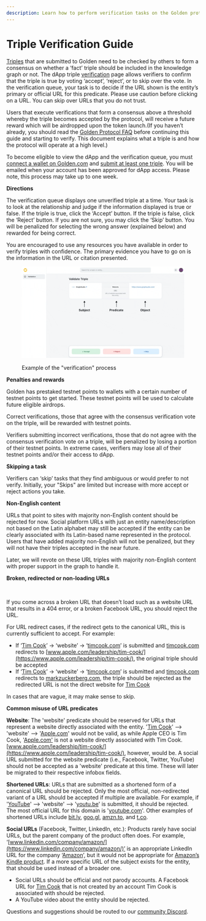 ```yaml
---
description: Learn how to perform verification tasks on the Golden protocol.
---
```


# Triple Verification Guide

[Triples](../concepts/triple.md) that are submitted to Golden need to be checked by others to form a consensus on whether a ‘fact’ triple should be included in the knowledge graph or not. The dApp triple [verification](../concepts/verification.md) page allows verifiers to confirm that the triple is true by voting ‘accept’, ‘reject’, or to skip over the vote. In the verification queue, your task is to decide if the URL shown is the entity’s primary or official URL for this predicate. ​Please use caution before clicking on a URL. You can skip over URLs that you do not trust.

Users that execute verifications that form a consensus above a threshold whereby the triple becomes accepted by the protocol, will receive a future reward which will be airdropped upon the token launch. ​(If you haven’t already, you should read the [Golden Protocol FAQ](<../../README (2).md>) before continuing this guide and starting to verify. This document explains what a triple is and how the protocol will operate at a high level.​)

To become eligible to view the dApp and the verification queue, you must [connect a wallet on Golden.com](https://goldenhq.notion.site/Connecting-a-Wallet-to-Golden-com-8cc2addc89f14e8eab4c6d522fada13c) and [submit at least one triple](https://goldenhq.notion.site/Adding-Structured-Data-Guide-ae657337bf4f4e54ae4402df083c76ac). You will be emailed when your account has been approved for dApp access. Please note, this process may take up to one week.&#x20;

**Directions**

The verification queue displays one unverified triple at a time. Your task is to look at the relationship and judge if the information displayed is true or false. If the triple is true, click the ‘Accept’ button. If the triple is false, click the ‘Reject’ button. If you are not sure, you may click the ‘Skip’ button. You will be penalized for selecting the wrong answer (explained below) and rewarded for being correct.​

You are encouraged to use any resources you have available in order to verify triples with confidence. The primary evidence you have to go on is the information in the URL or citation presented.​

<figure><img src="../../.gitbook/assets/validation_dapp_gitbook.gif" alt=""><figcaption><p>Example of the "verification" process</p></figcaption></figure>

**Penalties and rewards**

Golden has prestaked testnet points to wallets with a certain number of testnet points to get started.​ These testnet points will be used to calculate future eligible airdrops.

Correct verifications, those that agree with the consensus verification vote on the triple, will be rewarded with testnet points.​

Verifiers submitting incorrect verifications, those that do not agree with the consensus verification vote on a triple, will be penalized by losing a portion of their testnet points. In extreme cases, verifiers may lose all of their testnet points and/or their access to dApp.​

**Skipping a task**

Verifiers can ‘skip’ tasks that they find ambiguous or would prefer to not verify. Initially, your "Skips" are limited but increase with more accept or reject actions you take. ​

**Non-English content**

URLs that point to sites with majority non-English content should be rejected for now. Social platform URLs with just an entity name/description not based on the Latin alphabet may still be accepted if the entity can be clearly associated with its Latin-based name represented in the protocol. Users that have added majority non-English will not be penalized, but they will not have their triples accepted in the near future.​

Later, we will revote on these URL triples with majority non-English content with proper support in the graph to handle it.

**Broken, redirected or non-loading URLs**

<figure><img src="https://jmp.sh/pgt6z9Y+/Screen+Shot+2022-06-22+at+11.17.47+PM.png" alt=""><figcaption></figcaption></figure>

If you come across a broken URL that doesn’t load such as a website URL that results in a 404 error, or a broken Facebook URL, you should reject the URL.

For URL redirect cases, if the redirect gets to the canonical URL, this is currently sufficient to accept. For example:

* If ‘[Tim Cook](https://golden.com/wiki/Tim\_Cook-N9YN83)’ → ‘website’ → ‘[timcook.com](http://timcook.com/)’ is submitted and [timcook.com](http://timcook.com/) redirects to [www.apple.com/leadership/tim-cook/](https://www.apple.com/leadership/tim-cook/), the original triple should be accepted​
* If ‘[Tim Cook](https://golden.com/wiki/Tim\_Cook-N9YN83)’ → ‘website’ → ‘[timcook.com](http://timcook.com/)’ is submitted and [timcook.com](http://timcook.com/) redirects to [markzuckerberg.com](https://markzuckerberg.com/), the triple should be rejected as the redirected URL is not the direct website for [Tim Cook​](https://golden.com/wiki/Tim\_Cook-N9YN83)

In cases that are vague, it may make sense to skip.

**Common misuse of URL predicates**

**Website**: The 'website' predicate should be reserved for URLs that represent a website directly associated with the entity. '[Tim Cook](https://golden.com/wiki/Tim\_Cook-N9YN83)' --> 'website' --> '[Apple.com](https://www.apple.com/)' would not be valid, as while Apple CEO is Tim Cook, '[Apple.com'](https://www.apple.com/) is not a website directly associated with Tim Cook. [www.apple.com/leadership/tim-cook/](https://www.apple.com/leadership/tim-cook/), however, would be.  A social URL submitted for the website predicate (i.e., Facebook, Twitter, YouTube) should not be accepted as a 'website' predicate at this time.  These will later be migrated to their respective infobox fields.

**Shortened URLs**: URLs that are submitted as a shortened form of a canonical URL should be rejected.  Only the most official, non-redirected variant of a URL should be accepted if multiple are available.  For example, if '[YouTube](https://golden.com/wiki/YouTube-AZENJ4)' --> 'website' --> '[youtu.be](https://www.youtube.com/)' is submitted, it should be rejected.  The most official URL for this domain is '[youtube.com](https://www.youtube.com/)'.  Other examples of shortened URLs include [bit.ly](https://bitly.com/), [goo.gl](https://developers.googleblog.com/2018/03/transitioning-google-url-shortener.html), [amzn.to](https://www.amazon.com/), and [t.co](https://t.co/).

**Social URLs** (Facebook, Twitter, LinkedIn, etc.): Products rarely have social URLs, but the parent company of the product often does.  For example, ‘[www.linkedin.com/company/amazon/](https://www.linkedin.com/company/amazon/)’ is an appropriate LinkedIn URL for the company ‘[Amazon](https://golden.com/wiki/Amazon\_\(company\)-B6VEMY)’, but it would not be appropriate for [Amazon’s Kindle product](https://golden.com/wiki/Amazon\_Kindle-9Y949M). If a more specific URL of the subject exists for the entity, that should be used instead of a broader one. &#x20;

* Social URLs should be official and not parody accounts.  A Facebook URL for [Tim Cook](https://golden.com/wiki/Tim\_Cook-N9YN83) that is not created by an account Tim Cook is associated with should be rejected.&#x20;
* A YouTube video about the entity should be rejected.

Questions and suggestions should be routed to our [community Discord](https://discord.com/invite/28QcktsGmG).&#x20;

